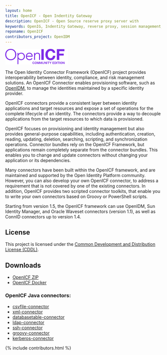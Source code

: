 ```yaml
---
layout: home
title: OpenICF - Open Indentity Gateway
description: OpenICF - Open Source reserve proxy server with
keywords: OpenIG, Indentity Gateway, reverse proxy, session management, credential replay, Open Identity Platform
reponame: OpenICF
contributors_project: OpenIDM
---
```

<div class="container text-center mb-4">
    <a target="_blank" href="https://github.com/OpenIdentityPlatform/OpenICF">
        <img src="/assets/img/openicf-logo.png" width="40%" alt="OpenICF Logo"/>
    </a>
</div>

The Open Identity Connector Framework (OpenICF) project provides interoperability between identity, compliance, and risk management solutions. An OpenICF Connector enables provisioning software, such as [OpenIDM](https://github.com/OpenIdentityPlatform/OpenIDM), to manage the identities maintained by a specific identity provider.

OpenICF connectors provide a consistent layer between identity applications and target resources and expose a set of operations for the complete lifecycle of an identity. The connectors provide a way to decouple applications from the target resources to which data is provisioned.

OpenICF focuses on provisioning and identity management but also provides general-purpose capabilities, including authentication, creation, reading, updating, deletion, searching, scripting, and synchronization operations. Connector bundles rely on the OpenICF Framework, but applications remain completely separate from the connector bundles. This enables you to change and update connectors without changing your application or its dependencies.

Many connectors have been built within the OpenICF framework, and are maintained and supported by the Open Identity Platform community. However, you can also develop your own OpenICF connector, to address a requirement that is not covered by one of the existing connectors. In addition, OpenICF provides two scripted connector toolkits, that enable you to write your own connectors based on Groovy or PowerShell scripts.

Starting from version 1.5, the OpenICF framework can use OpenIDM, Sun Identity Manager, and Oracle Waveset connectors (version 1.1), as well as ConnID connectors up to version 1.4.

## License
This project is licensed under the [Common Development and Distribution License (CDDL)](https://github.com/OpenIdentityPlatform/OpenICF/blob/master/LICENSE.md). 

## Downloads 
* [OpenICF ZIP](https://github.com/OpenIdentityPlatform/OpenICF/releases)
* [OpenICF Docker](https://hub.docker.com/r/openidentityplatform/openicf/)

### OpenICF Java connectors:
* [csvfile-connector](https://github.com/OpenIdentityPlatform/OpenICF/releases) 
* [xml-connector](https://github.com/OpenIdentityPlatform/OpenICF/releases) 
* [databasetable-connector](https://github.com/OpenIdentityPlatform/OpenICF/releases) 
* [ldap-connector](https://github.com/OpenIdentityPlatform/OpenICF/releases) 
* [ssh-connector](https://github.com/OpenIdentityPlatform/OpenICF/releases) 
* [groovy-connector](https://github.com/OpenIdentityPlatform/OpenICF/releases) 
* [kerberos-connector](https://github.com/OpenIdentityPlatform/OpenICF/releases) 

 {% include contributors.html %}